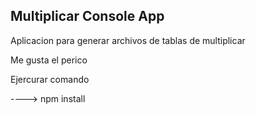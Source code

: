 ## Multiplicar Console App

Aplicacion para generar archivos de tablas de multiplicar

Me gusta el perico

Ejercurar comando

----> npm install
